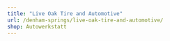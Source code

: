 ```yaml
---
title: "Live Oak Tire and Automotive"
url: /denham-springs/live-oak-tire-and-automotive/
shop: Autowerkstatt
---
```

